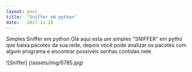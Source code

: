 ```yaml
---
layout: post
title:  "Sniffer em python"
date:   2017-12-18
---
```


<p class="intro"><span class="dropcap"> Simples Sniffer em python</span>
Oĺá aqui esta um simples "SNIFFER" em pytho que baixa pacotes da sua rede,
depois você pode analizar os pacotes com algum programa e encontrar possíveis senhas 
contidas nele.

![Sniffer] (/assets/img/6785.jpg)